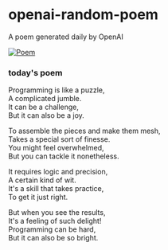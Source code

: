 
# openai-random-poem
 A poem generated daily by OpenAI

[![Poem](https://github.com/fbiego/openai-random-poem/actions/workflows/main.yml/badge.svg)](https://github.com/fbiego/openai-random-poem/actions/workflows/main.yml)

### today's poem  
  
Programming is like a puzzle,  
A complicated jumble.  
It can be a challenge,  
But it can also be a joy.  
  
To assemble the pieces and make them mesh,  
Takes a special sort of finesse.  
You might feel overwhelmed,  
But you can tackle it nonetheless.  
  
It requires logic and precision,  
A certain kind of wit.  
It's a skill that takes practice,  
To get it just right.  
  
But when you see the results,  
It's a feeling of such delight!  
Programming can be hard,  
But it can also be so bright.